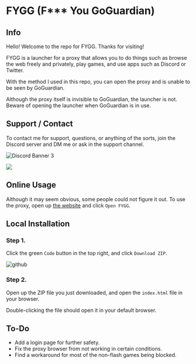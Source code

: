 # FYGG (F*** You GoGuardian)

## Info
Hello! Welcome to the repo for FYGG. Thanks for visiting!

FYGG is a launcher for a proxy that allows you to do things such as browse the web freely and privately, play games, and use apps such as Discord or Twitter.

With the method I used in this repo, you can open the proxy and is unable to be seen by GoGuardian.

Although the proxy itself is invisible to GoGuardian, the launcher is not. Beware of opening the launcher when GoGuardian is in use.

## Support / Contact

To contact me for support, questions, or anything of the sorts, join the Discord server and DM me or ask in the support channel.

![Discord Banner 3](https://discordapp.com/api/guilds/1050321856021942323/widget.png?style=banner3)

![](https://dcbadge.vercel.app/api/shield/306829413004345345)

## Online Usage

Although it may seem obvious, some people could not figure it out. To use the proxy, open up [the website](https://lowtierdeveloper.github.io/FYGG) and click ``Open FYGG``.

## Local Installation

### Step 1.

Click the green ``Code`` button in the top right, and click ``Download ZIP``.

![github](https://user-images.githubusercontent.com/117882173/205354188-0996bc4f-3cb9-4895-ab01-d05227ca6791.jpg)

### Step 2.

Open up the ZIP file you just downloaded, and open the ``index.html`` file in your browser.

Double-clicking the file should open it in your default browser.


## To-Do

* Add a login page for further safety.
* Fix the proxy browser from not working in certain conditions.
* Find a workaround for most of the non-flash games being blocked.

